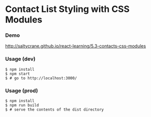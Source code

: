 # Contact List Styling with CSS Modules


### Demo

http://saltycrane.github.io/react-learning/5.3-contacts-css-modules

### Usage (dev)

    $ npm install
    $ npm start
    $ # go to http://localhost:3000/

### Usage (prod)

    $ npm install
    $ npm run build
    $ # serve the contents of the dist directory
